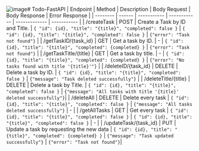 ![image](https://github.com/DNeilson67/Todo-FastAPI/assets/114067292/24bb5eed-2285-4589-aa97-f36f9bb07d83)# Todo-FastAPI
| Endpoint | Method | Description | Body Request | Body Response | Error Response |
| -------- | ------ | ----------- | ------------ | ------------- | ----------- |
| /createTask | POST | Create a Task by ID and Title. | `{ "id": {id}, "title": "{title}", "completed": false }` | `{ "id": {id}, "title": "{title}", "completed": false }` | `{"error": "Task not found"}` |
| /getTaskID/{task_id} | GET | Get a task by ID. | - | `{ "id": {id}, "title": "{title}", "completed": {completed} }` | `{"error": "Task not found"}` |
| /getTaskTitle/{title} | GET | Get a task by title. | - | `{ "id": {id}, "title": "{title}", "completed": {completed} }` | `{"error": "No tasks found with title '{title}'"}` |
| /deleteID/{task_id} | DELETE | Delete a task by ID. | `{ "id": {id}, "title": "{title}", "completed": false }` | `{"message": "Task deleted successfully"}` |
| /deleteTitle/{title} | DELETE | Delete a task by Title. | `{ "id": {id}, "title": "{title}", "completed": false }` | `{"message": "All tasks with title '{title}' deleted successfully"}`|
| /deleteAll | DELETE | Delete every task | `{ "id": {id}, "title": "{title}", "completed": false }` | `{"message": "All tasks deleted successfully"}` | - |
| /getAllTasks | GET | Get every task | `{ "id": {id}, "title": "{title}", "completed": false }` | `{ "id": {id}, "title": "{title}", "completed": false }` | - |
| /updateTask/{task_id} | PUT | Update a task by requesting the new data | `{ "id": {id}, "title": "{title}", "completed": {completed} }` | `{"message": "Task updated successfully"}` | `{"error": "Task not found"}`|
